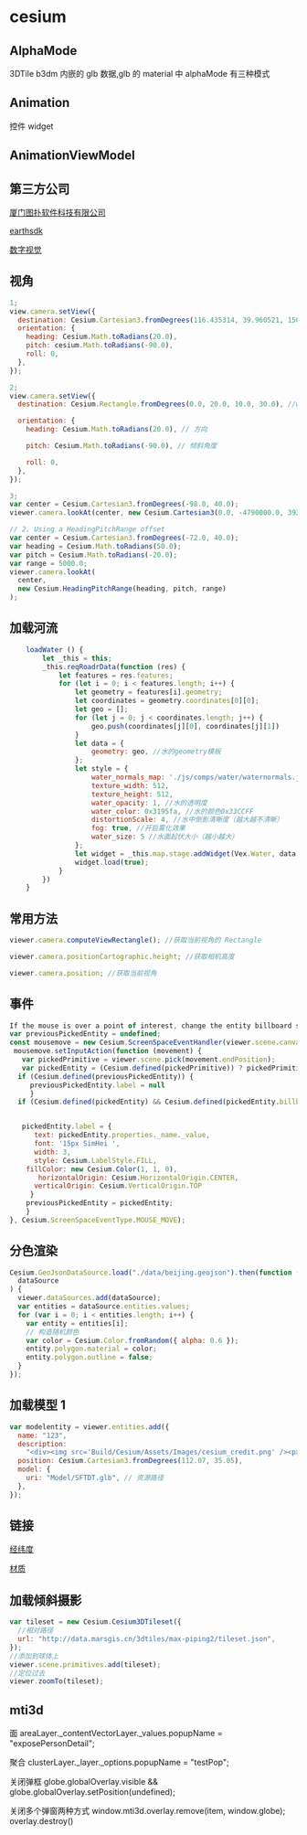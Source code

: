 # cesium

## **AlphaMode**

3DTile b3dm 内嵌的 glb 数据,glb 的 material 中 alphaMode 有三种模式

## **Animation**

控件 widget

## **AnimationViewModel**

## 第三方公司

[厦门图扑软件科技有限公司]()

[earthsdk](http://earthsdk.com/)

[数字视觉]()

## 视角

```javascript
1;
view.camera.setView({
  destination: Cesium.Cartesian3.fromDegrees(116.435314, 39.960521, 15000.0), //设置位置
  orientation: {
    heading: Cesium.Math.toRadians(20.0),
    pitch: cesium.Math.toRadians(-90.0),
    roll: 0,
  },
});

2;
view.camera.setView({
  destination: Cesium.Rectangle.fromDegrees(0.0, 20.0, 10.0, 30.0), //west, south, east, north

  orientation: {
    heading: Cesium.Math.toRadians(20.0), // 方向

    pitch: Cesium.Math.toRadians(-90.0), // 倾斜角度

    roll: 0,
  },
});

3;
var center = Cesium.Cartesian3.fromDegrees(-98.0, 40.0);
viewer.camera.lookAt(center, new Cesium.Cartesian3(0.0, -4790000.0, 3930000.0));

// 2. Using a HeadingPitchRange offset
var center = Cesium.Cartesian3.fromDegrees(-72.0, 40.0);
var heading = Cesium.Math.toRadians(50.0);
var pitch = Cesium.Math.toRadians(-20.0);
var range = 5000.0;
viewer.camera.lookAt(
  center,
  new Cesium.HeadingPitchRange(heading, pitch, range)
);
```

## 加载河流

```javascript
    loadWater () {
        let _this = this;
        _this.reqRoadrData(function (res) {
            let features = res.features;
            for (let i = 0; i < features.length; i++) {
                let geometry = features[i].geometry;
                let coordinates = geometry.coordinates[0][0];
                let geo = [];
                for (let j = 0; j < coordinates.length; j++) {
                    geo.push(coordinates[j][0], coordinates[j][1])
                }
                let data = {
                    geometry: geo, //水的geometry模板
                };
                let style = {
                    water_normals_map: './js/comps/water/waternormals.jpg', //水动效贴图
                    texture_width: 512,
                    texture_height: 512,
                    water_opacity: 1, //水的透明度
                    water_color: 0x3195fa, //水的颜色0x33CCFF
                    distortionScale: 4, //水中倒影清晰度（越大越不清晰）
                    fog: true, //开启雾化效果
                    water_size: 5 //水面起伏大小（越小越大）
                };
                let widget = _this.map.stage.addWidget(Vex.Water, data, style, null);
                widget.load(true);
            }
        })
    }
```

## 常用方法

```javascript
viewer.camera.computeViewRectangle(); //获取当前视角的 Rectangle

viewer.camera.positionCartographic.height; //获取相机高度

viewer.camera.position; //获取当前视角
```

## 事件

```javascript
If the mouse is over a point of interest, change the entity billboard scale and color
var previousPickedEntity = undefined;
const mousemove = new Cesium.ScreenSpaceEventHandler(viewer.scene.canvas);
 mousemove.setInputAction(function (movement) {
   var pickedPrimitive = viewer.scene.pick(movement.endPosition);
   var pickedEntity = (Cesium.defined(pickedPrimitive)) ? pickedPrimitive.id : undefined;
  if (Cesium.defined(previousPickedEntity)) {
     previousPickedEntity.label = null
     }
  if (Cesium.defined(pickedEntity) && Cesium.defined(pickedEntity.billboard)) {


   pickedEntity.label = {
      text: pickedEntity.properties._name._value,
      font: '15px SimHei ',
      width: 3,
      style: Cesium.LabelStyle.FILL,
    fillColor: new Cesium.Color(1, 1, 0),
       horizontalOrigin: Cesium.HorizontalOrigin.CENTER,
      verticalOrigin: Cesium.VerticalOrigin.TOP
     }
    previousPickedEntity = pickedEntity;
    }
}, Cesium.ScreenSpaceEventType.MOUSE_MOVE);
```

## 分色渲染

```javascript
Cesium.GeoJsonDataSource.load("./data/beijing.geojson").then(function (
  dataSource
) {
  viewer.dataSources.add(dataSource);
  var entities = dataSource.entities.values;
  for (var i = 0; i < entities.length; i++) {
    var entity = entities[i];
    // 构造随机颜色
    var color = Cesium.Color.fromRandom({ alpha: 0.6 });
    entity.polygon.material = color;
    entity.polygon.outline = false;
  }
});
```

## 加载模型 1

```javascript
var modelentity = viewer.entities.add({
  name: "123",
  description:
    "<div><img src='Build/Cesium/Assets/Images/cesium_credit.png' /><p>这是一辆大车！</div>", // 这是模型的描述属性，可以是html标签
  position: Cesium.Cartesian3.fromDegrees(112.07, 35.05),
  model: {
    uri: "Model/SFTDT.glb", // 资源路径
  },
});
```

## 链接

[经纬度](https://www.cnblogs.com/arxive/p/10256065.html)

[材质](https://blog.csdn.net/weixin_43805235/article/details/85112444)

[cesium大批量点位加载-pointprimitive]: http://t.zoukankan.com/s313139232-p-13409426.html

## 加载倾斜摄影

```javascript
var tileset = new Cesium.Cesium3DTileset({
  //相对路径
  url: "http://data.marsgis.cn/3dtiles/max-piping2/tileset.json",
});
//添加到球体上
viewer.scene.primitives.add(tileset);
//定位过去
viewer.zoomTo(tileset);
```

## mti3d

面
areaLayer.\_contentVectorLayer.\_values.popupName = "exposePersonDetail";

聚合
clusterLayer.\_layer.\_options.popupName = "testPop";

关闭弹框
globe.globalOverlay.visible && globe.globalOverlay.setPosition(undefined);

关闭多个弹窗两种方式
window.mti3d.overlay.remove(item, window.globe);
overlay.destroy()
